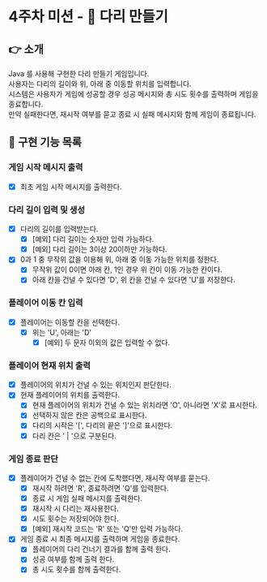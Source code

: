# 4주차 미션 - 🌉 다리 만들기

## 👉 소개

Java 를 사용해 구현한 다리 만들기 게임입니다.\
사용자는 다리의 길이와 위, 아래 중 이동할 위치를 입력합니다.\
시스템은 사용자가 게임에 성공할 경우 성공 메시지와 총 시도 횟수를 출력하며 게임을 종료합니다.\
만약 실패한다면, 재시작 여부를 묻고 종료 시 실패 메시지와 함께 게임이 종료됩니다.

## 🚀 구현 기능 목록

### 게임 시작 메시지 출력

- [x] 최초 게임 시작 메시지를 출력한다.

### 다리 길이 입력 및 생성

- [x] 다리의 길이를 입력받는다.
    - [x] [예외] 다리 길이는 숫자만 입력 가능하다.
    - [x] [예외] 다리 길이는 3이상 20이하만 가능하다.
- [x] 0과 1 중 무작위 값을 이용해 위, 아래 중 이동 가능한 위치를 정한다.
    - [x] 무작위 값이 0이면 아래 칸, 1인 경우 위 칸이 이동 가능한 칸이다.
    - [x] 아래 칸을 건널 수 있다면 'D', 위 칸을 건널 수 있다면 'U'를 저장한다.

### 플레이어 이동 칸 입력

- [x] 플레이어는 이동할 칸을 선택한다.
    - [x] 위는 'U', 아래는 'D'
      - [x] [예외] 두 문자 이외의 값은 입력할 수 없다.

### 플레이어 현재 위치 출력

- [x] 플레이어의 위치가 건널 수 있는 위치인지 판단한다.
- [x] 현재 플레이어의 위치를 출력한다.
    - [x] 현재 플레이어의 위치가 건널 수 있는 위치라면 'O', 아니라면 'X'로 표시한다.
    - [x] 선택하지 않은 칸은 공백으로 표시한다.
    - [x] 다리의 시작은 '[', 다리의 끝은 ']'으로 표시한다.
    - [x] 다리 칸은 ' | '으로 구분된다.

### 게임 종료 판단

- [x] 플레이어가 건널 수 없는 칸에 도착했다면, 재시작 여부를 묻는다.
    - [x] 재시작 하려면 'R', 종료하려면 'Q'를 입력한다.
    - [x] 종료 시 게임 실패 메시지를 출력한다.
    - [x] 재시작 시 다리는 재사용한다.
    - [x] 시도 횟수는 저장되어야 한다.
    - [x] [예외] 재시작 코드는 'R' 또는 'Q'만 입력 가능하다.
- [x] 게임 종료 시 최종 메시지를 출력하며 게임을 종료한다.
  - [x] 플레이어의 다리 건너기 결과를 함께 출력 한다.
  - [x] 성공 여부를 함께 출력 한다.
  - [x] 총 시도 횟수를 함께 출력한다.